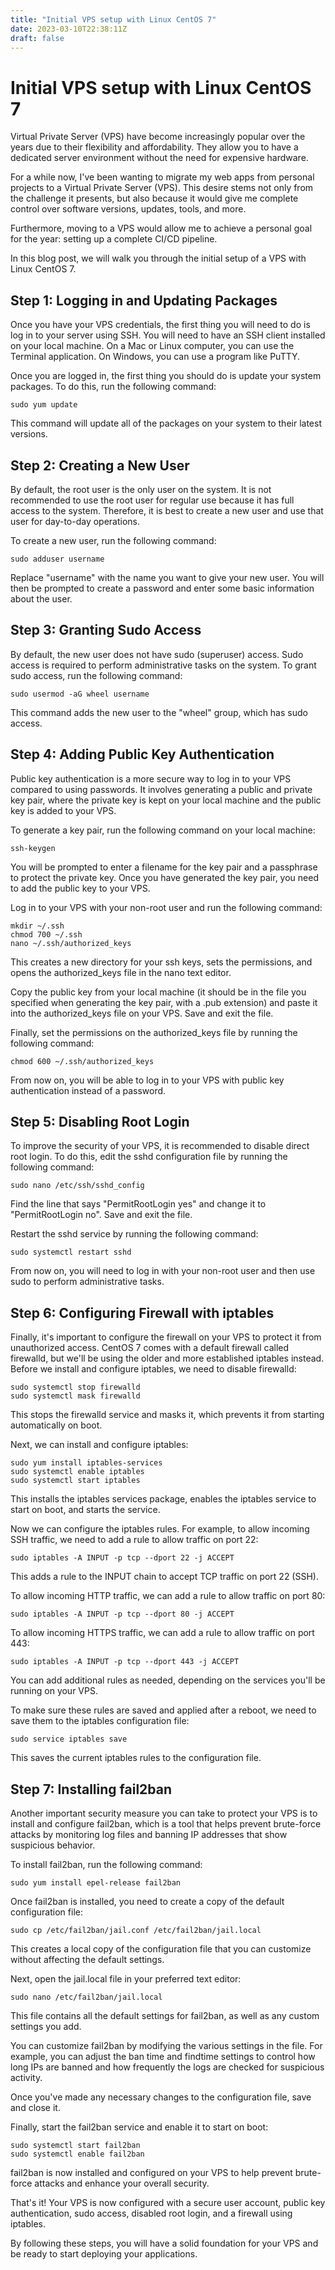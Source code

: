 ```yaml
---
title: "Initial VPS setup with Linux CentOS 7"
date: 2023-03-10T22:38:11Z
draft: false
---
```

# Initial VPS setup with Linux CentOS 7
Virtual Private Server (VPS) have become increasingly popular over the years due to their flexibility and affordability. They allow you to have a dedicated server environment without the need for expensive hardware.

For a while now, I've been wanting to migrate my web apps from personal projects to a Virtual Private Server (VPS). This desire stems not only from the challenge it presents, but also because it would give me complete control over software versions, updates, tools, and more.

Furthermore, moving to a VPS would allow me to achieve a personal goal for the year: setting up a complete CI/CD pipeline.

In this blog post, we will walk you through the initial setup of a VPS with Linux CentOS 7.

## Step 1: Logging in and Updating Packages

Once you have your VPS credentials, the first thing you will need to do is log in to your server using SSH. You will need to have an SSH client installed on your local machine. On a Mac or Linux computer, you can use the Terminal application. On Windows, you can use a program like PuTTY.

Once you are logged in, the first thing you should do is update your system packages. To do this, run the following command:

```
sudo yum update
```

This command will update all of the packages on your system to their latest versions.

## Step 2: Creating a New User

By default, the root user is the only user on the system. It is not recommended to use the root user for regular use because it has full access to the system. Therefore, it is best to create a new user and use that user for day-to-day operations.

To create a new user, run the following command:

```
sudo adduser username
```

Replace "username" with the name you want to give your new user. You will then be prompted to create a password and enter some basic information about the user.

## Step 3: Granting Sudo Access

By default, the new user does not have sudo (superuser) access. Sudo access is required to perform administrative tasks on the system. To grant sudo access, run the following command:

```
sudo usermod -aG wheel username
```

This command adds the new user to the "wheel" group, which has sudo access.

## Step 4: Adding Public Key Authentication

Public key authentication is a more secure way to log in to your VPS compared to using passwords. It involves generating a public and private key pair, where the private key is kept on your local machine and the public key is added to your VPS.

To generate a key pair, run the following command on your local machine:

```
ssh-keygen
```

You will be prompted to enter a filename for the key pair and a passphrase to protect the private key. Once you have generated the key pair, you need to add the public key to your VPS.

Log in to your VPS with your non-root user and run the following command:

```
mkdir ~/.ssh
chmod 700 ~/.ssh
nano ~/.ssh/authorized_keys
```

This creates a new directory for your ssh keys, sets the permissions, and opens the authorized_keys file in the nano text editor.

Copy the public key from your local machine (it should be in the file you specified when generating the key pair, with a .pub extension) and paste it into the authorized_keys file on your VPS. Save and exit the file.

Finally, set the permissions on the authorized_keys file by running the following command:

```
chmod 600 ~/.ssh/authorized_keys
```

From now on, you will be able to log in to your VPS with public key authentication instead of a password.

## Step 5: Disabling Root Login

To improve the security of your VPS, it is recommended to disable direct root login. To do this, edit the sshd configuration file by running the following command:

```
sudo nano /etc/ssh/sshd_config
```

Find the line that says "PermitRootLogin yes" and change it to "PermitRootLogin no". Save and exit the file.

Restart the sshd service by running the following command:

```
sudo systemctl restart sshd
```

From now on, you will need to log in with your non-root user and then use sudo to perform administrative tasks.

## Step 6: Configuring Firewall with iptables

Finally, it's important to configure the firewall on your VPS to protect it from unauthorized access. CentOS 7 comes with a default firewall called firewalld, but we'll be using the older and more established iptables instead. Before we install and configure iptables, we need to disable firewalld:

```
sudo systemctl stop firewalld
sudo systemctl mask firewalld
```

This stops the firewalld service and masks it, which prevents it from starting automatically on boot.

Next, we can install and configure iptables:

```
sudo yum install iptables-services
sudo systemctl enable iptables
sudo systemctl start iptables
```

This installs the iptables services package, enables the iptables service to start on boot, and starts the service.

Now we can configure the iptables rules. For example, to allow incoming SSH traffic, we need to add a rule to allow traffic on port 22:

```
sudo iptables -A INPUT -p tcp --dport 22 -j ACCEPT
```

This adds a rule to the INPUT chain to accept TCP traffic on port 22 (SSH).

To allow incoming HTTP traffic, we can add a rule to allow traffic on port 80:

```
sudo iptables -A INPUT -p tcp --dport 80 -j ACCEPT
```

To allow incoming HTTPS traffic, we can add a rule to allow traffic on port 443:

```
sudo iptables -A INPUT -p tcp --dport 443 -j ACCEPT
```

You can add additional rules as needed, depending on the services you'll be running on your VPS.

To make sure these rules are saved and applied after a reboot, we need to save them to the iptables configuration file:

```
sudo service iptables save
```

This saves the current iptables rules to the configuration file.

## Step 7: Installing fail2ban

Another important security measure you can take to protect your VPS is to install and configure fail2ban, which is a tool that helps prevent brute-force attacks by monitoring log files and banning IP addresses that show suspicious behavior.

To install fail2ban, run the following command:

```
sudo yum install epel-release fail2ban
```

Once fail2ban is installed, you need to create a copy of the default configuration file:

```
sudo cp /etc/fail2ban/jail.conf /etc/fail2ban/jail.local
```

This creates a local copy of the configuration file that you can customize without affecting the default settings.

Next, open the jail.local file in your preferred text editor:

```
sudo nano /etc/fail2ban/jail.local
```

This file contains all the default settings for fail2ban, as well as any custom settings you add.

You can customize fail2ban by modifying the various settings in the file. For example, you can adjust the ban time and findtime settings to control how long IPs are banned and how frequently the logs are checked for suspicious activity.

Once you've made any necessary changes to the configuration file, save and close it.

Finally, start the fail2ban service and enable it to start on boot:

```
sudo systemctl start fail2ban
sudo systemctl enable fail2ban
```

fail2ban is now installed and configured on your VPS to help prevent brute-force attacks and enhance your overall security.

That's it! Your VPS is now configured with a secure user account, public key authentication, sudo access, disabled root login, and a firewall using iptables.

By following these steps, you will have a solid foundation for your VPS and be ready to start deploying your applications.
